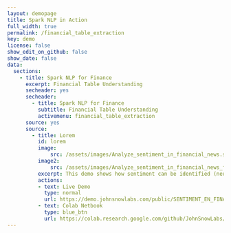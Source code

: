 ```yaml
---
layout: demopage
title: Spark NLP in Action
full_width: true
permalink: /financial_table_extraction
key: demo
license: false
show_edit_on_github: false
show_date: false
data:
  sections:  
    - title: Spark NLP for Finance
      excerpt: Financial Table Understanding
      secheader: yes
      secheader:
        - title: Spark NLP for Finance
          subtitle: Financial Table Understanding
          activemenu: financial_table_extraction
      source: yes
      source: 
        - title: Lorem
          id: lorem 
          image: 
              src: /assets/images/Analyze_sentiment_in_financial_news.svg
          image2: 
              src: /assets/images/Analyze_sentiment_in_financial_news_f.svg
          excerpt: This demo shows how sentiment can be identified (neutral, positive or negative) in financial news.
          actions:
          - text: Live Demo
            type: normal
            url: https://demo.johnsnowlabs.com/public/SENTIMENT_EN_FINANCE/
          - text: Colab Netbook
            type: blue_btn
            url: https://colab.research.google.com/github/JohnSnowLabs/spark-nlp-workshop/blob/master/tutorials/streamlit_notebooks/SENTIMENT_EN_FINANCE.ipynb
---
```


